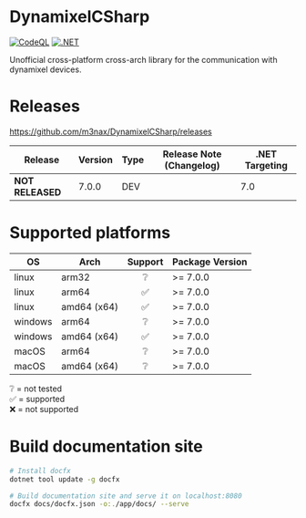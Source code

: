 # DynamixelCSharp

[![CodeQL](https://github.com/m3nax/DynamixelCSharp/actions/workflows/codeql.yml/badge.svg)](https://github.com/m3nax/DynamixelCSharp/actions/workflows/codeql.yml)
[![.NET](https://github.com/m3nax/DynamixelCSharp/actions/workflows/dotnet.yml/badge.svg)](https://github.com/m3nax/DynamixelCSharp/actions/workflows/dotnet.yml)

Unofficial cross-platform cross-arch library for the communication with dynamixel devices.

# Releases

https://github.com/m3nax/DynamixelCSharp/releases

| Release  | Version | Type   | Release Note (Changelog)                                       | .NET Targeting |
|----------|---------|--------|----------------------------------------------------------------|----------------|
| **NOT RELEASED**  | 7.0.0 | DEV |                                                            |7.0            |

# Supported platforms

| OS         | Arch        | Support  | Package Version |
|------------|-------------|:--------:|-----------------|
| linux      | arm32       | ❔      | >= 7.0.0        |
| linux      | arm64       | ✅      | >= 7.0.0        |
| linux      | amd64 (x64) | ✅      | >= 7.0.0        |
| windows    | arm64       | ❔      | >= 7.0.0        |
| windows    | amd64 (x64) | ✅      | >= 7.0.0        |
| macOS      | arm64       | ❔      | >= 7.0.0        |
| macOS      | amd64 (x64) | ❔      | >= 7.0.0        |

<div>❔ = not tested</div>
<div>✅ = supported</div>
<div>❌ = not supported</div>

# Build documentation site
```bash
# Install docfx
dotnet tool update -g docfx

# Build documentation site and serve it on localhost:8080
docfx docs/docfx.json -o:./app/docs/ --serve
```
